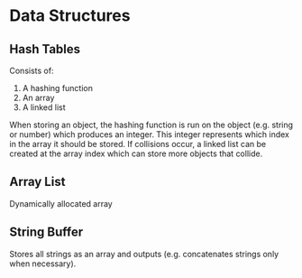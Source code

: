 # Data Structures
## Hash Tables
Consists of:
1. A hashing function
2. An array
3. A linked list

When storing an object, the hashing function is run on the object (e.g. string or number) which produces an integer. This integer represents which index in the array it should be stored.
If collisions occur, a linked list can be created at the array index which can store more objects that collide.

## Array List
Dynamically allocated array

## String Buffer
Stores all strings as an array and outputs (e.g. concatenates strings only when necessary).

